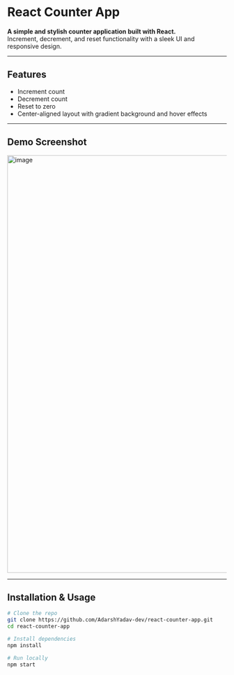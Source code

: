 # React Counter App

**A simple and stylish counter application built with React.**  
Increment, decrement, and reset functionality with a sleek UI and responsive design.

---

##  Features
-  Increment count  
-  Decrement count  
-  Reset to zero  
-  Center-aligned layout with gradient background and hover effects

---

##  Demo Screenshot

<img width="1920" height="959" alt="image" src="https://github.com/user-attachments/assets/0ebdca77-81c2-49fc-8f30-5cbacb3e5bee" />


---

##  Installation & Usage
```bash
# Clone the repo
git clone https://github.com/AdarshYadav-dev/react-counter-app.git
cd react-counter-app

# Install dependencies
npm install

# Run locally
npm start
